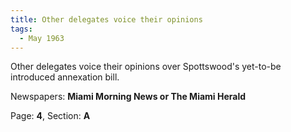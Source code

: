 ```yaml
---  
title: Other delegates voice their opinions  
tags:  
  - May 1963  
---  
```

  
Other delegates voice their opinions over Spottswood's yet-to-be introduced annexation bill.  
  
Newspapers: **Miami Morning News or The Miami Herald**  
  
Page: **4**, Section: **A** 
